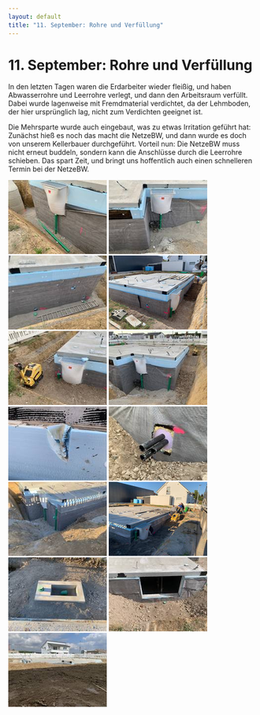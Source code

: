 ```yaml
---
layout: default
title: "11. September: Rohre und Verfüllung"
---
```


# 11. September: Rohre und Verfüllung

In den letzten Tagen waren die Erdarbeiter wieder fleißig, und haben Abwasserrohre und Leerrohre verlegt, und dann den Arbeitsraum verfüllt. Dabei wurde lagenweise mit Fremdmaterial verdichtet, da der Lehmboden, der hier ursprünglich lag, nicht zum Verdichten geeignet ist.

Die Mehrsparte wurde auch eingebaut, was zu etwas Irritation geführt hat: Zunächst hieß es noch das macht die NetzeBW, und dann wurde es doch von unserem Kellerbauer durchgeführt. Vorteil nun: Die NetzeBW muss nicht erneut buddeln, sondern kann die Anschlüsse durch die Leerrohre schieben. Das spart Zeit, und bringt uns hoffentlich auch einen schnelleren Termin bei der NetzeBW.

[![Anschluss eines Lichtschachtes](/assets/2019-09-01_IMG_2600-thumb.jpeg)](/assets/2019-09-01_IMG_2600.jpeg "Anschluss eines Lichtschachtes")
[![Noch ein Lichtschacht mit Anschluss](/assets/2019-09-01_IMG_2601-thumb.jpeg)](/assets/2019-09-01_IMG_2601.jpeg "Noch ein Lichtschacht mit Anschluss")
[![Die Abwasseranschlüsse](/assets/2019-09-01_IMG_2605-thumb.jpeg)](/assets/2019-09-01_IMG_2605.jpeg "Die Abwasseranschlüsse")
[![Verfüllung mit Erde](/assets/2019-09-02_IMG_2607-thumb.jpeg)](/assets/2019-09-02_IMG_2607.jpeg "Verfüllung mit Erde")
[![Verfüllung bis Unterkante Lichtschacht](/assets/2019-09-02_IMG_2611-thumb.jpeg)](/assets/2019-09-02_IMG_2611.jpeg "Verfüllung bis Unterkante Lichtschacht")
[![Hier muss später das Garagenfundament hin](/assets/2019-09-02_IMG_2615-thumb.jpeg)](/assets/2019-09-02_IMG_2615.jpeg "Hier muss später das Garagenfundament hin")
[![Kleine Beschädigung an der Dämmung](/assets/2019-09-02_IMG_2620-thumb.jpeg)](/assets/2019-09-02_IMG_2620.jpeg "Kleine Beschädigung an der Dämmung")
[![Die Mehrsparte](/assets/2019-09-02_IMG_2621-thumb.jpeg)](/assets/2019-09-02_IMG_2621.jpeg "Die Mehrsparte")
[![Abzweig für die Garage](/assets/2019-09-04_IMG_2660-thumb.jpeg)](/assets/2019-09-04_IMG_2660.jpeg "Abzweig für die Garage")
[![Nur noch wenige Schichten](/assets/2019-09-04_IMG_2661-thumb.jpeg)](/assets/2019-09-04_IMG_2661.jpeg "Nur noch wenige Schichten")
[![Leerrohre im Sockel für das LWWP-Außenmodul](/assets/2019-09-04_IMG_2663-thumb.jpeg)](/assets/2019-09-04_IMG_2663.jpeg "Leerrohre im Sockel für das LWWP-Außenmodul")
[![Verfüllung und Ablauf im Lichthof](/assets/2019-09-11_IMG_2721-thumb.jpeg)](/assets/2019-09-11_IMG_2721.jpeg "Verfüllung und Ablauf im Lichthof")
[![Eingebuddelter Keller](/assets/2019-09-11_IMG_2725-thumb.jpeg)](/assets/2019-09-11_IMG_2725.jpeg "Eingebuddelter Keller")
